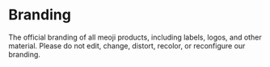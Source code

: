 # Branding
The official branding of all meoji products, including labels, logos, and other material. Please do not edit, change, distort, recolor, or reconfigure our branding.
